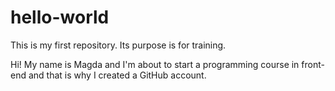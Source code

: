 # hello-world
This is my first repository. Its purpose is for training.

Hi! My name is Magda and I'm about to start a programming course in front-end and that is why I created a GitHub account.
